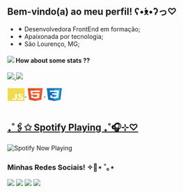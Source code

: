 ## Bem-vindo(a) ao meu perfil! ʕ•́ᴥ•̀ʔっ♡

- ✦ Desenvolvedora FrontEnd em formação;
- ✦ Apaixonada por tecnologia;
- ✦ São Lourenço, MG;


#### <img src="https://media.giphy.com/media/VgCDAzcKvsR6OM0uWg/giphy.gif" width="50"> How about some stats ??

 <div>
   <a href="https://github.com/eumayaraneves/">
   <img height="180em" src="https://github-readme-stats.vercel.app/api?username=eumayaraneves&show_icons=true&theme=synthwave&include_all_commits=true&count_private=true"/>
   <img height="180em" src="https://github-readme-stats.vercel.app/api/top-langs/?username=eumayaraneves&layout=compact&langs_count=6&theme=tokyonight"/>
</div>
    
<div style="display: inline_block"><br>
  <img align="center" alt="Js" height="30" width="40" src="https://raw.githubusercontent.com/devicons/devicon/master/icons/javascript/javascript-plain.svg">
  <img align="center" alt="HTML" height="30" width="40" src="https://raw.githubusercontent.com/devicons/devicon/master/icons/html5/html5-original.svg">
  <img align="center" alt="CSS" height="30" width="40" src="https://raw.githubusercontent.com/devicons/devicon/master/icons/css3/css3-original.svg">
</div>
 <br>
 
## ₊˚🖇️✩ Spotify Playing ₊˚🎧⊹♡



[<img src="https://icons8.com.br/icon/49479/spotify"  alt="Spotify Now Playing" width="350" style="float: left; margin-right: 10 px;" />](https://open.spotify.com/track/5NxxixRIBePmP5iNl9lPOt?si=9JBfX7FJQYqy52OSkuXzLg&utm_source=copy-link)
 
<br>
 
### Minhas Redes Sociais! ✧📎⋆ ˚｡⋆
 
<div> 
  
  <a href="https://instagram.com/eumayaraneves" target="_blank"><img src="https://img.shields.io/badge/-Instagram-%23E4405F?style=for-the-badge&logo=instagram&logoColor=white" target="_blank"></a>
 <a href="https://discord.gg/eumayaraneves" target="_blank"><img src="https://img.shields.io/badge/Discord-7289DA?style=for-the-badge&logo=discord&logoColor=white" target="_blank"></a> 
  <a href = "mailto:contatomayarasneves"><img src="https://img.shields.io/badge/-Gmail-%23333?style=for-the-badge&logo=gmail&logoColor=white" target="_blank"></a>
  <a href="https://www.linkedin.com/in/eumayaraneves" target="_blank"><img src="https://img.shields.io/badge/-LinkedIn-%230077B5?style=for-the-badge&logo=linkedin&logoColor=white" target="_blank"></a>
</div>
